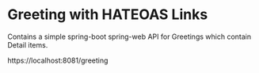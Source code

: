 # Greeting with HATEOAS Links

Contains a simple spring-boot spring-web API for Greetings which contain Detail items.

https://localhost:8081/greeting
